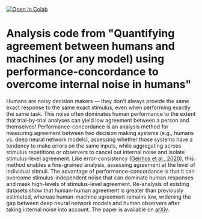 [![Open In Colab](https://colab.research.google.com/assets/colab-badge.svg)](https://colab.research.google.com/drive/?usp=sharing)

# Analysis code from "Quantifying agreement between humans and machines (or any model) using performance-concordance to overcome internal noise in humans"

Humans are noisy decision makers — they don't always provide the same exact response to the same exact stimulus, even when performing exactly the same task. This noise often dominates human performance to the extent that trial-by-trial analyses can yield low agreement between a person and themselves! Performance-concordance is an analysis method for measuring agreement between two decision making systems (e.g., humans vs. deep neural network models), assessing whether those systems have a tendency to make errors on the same inputs, while aggregating across stimulus repetitions or observers to cancel out internal noise and isolate stimulus-level agreement. Like error-consistency ([Geirhos et al., 2020](https://arxiv.org/abs/2006.16736)), this method enables a fine-grained analysis, assessing agreement at the level of individual sitmuli. The advantage of performance-concordance is that it can overcome stimulus-independent noise that can dominate human responses and mask high-levels of stimulus-level agreement. Re-analysis of existing datasets show that human-human agreement is greater than previously estimated, whereas human-machine agreement remains low, widening the gap between deep neural network models and human observers after taking internal noise into account. The paper is available on [arXiv]().


